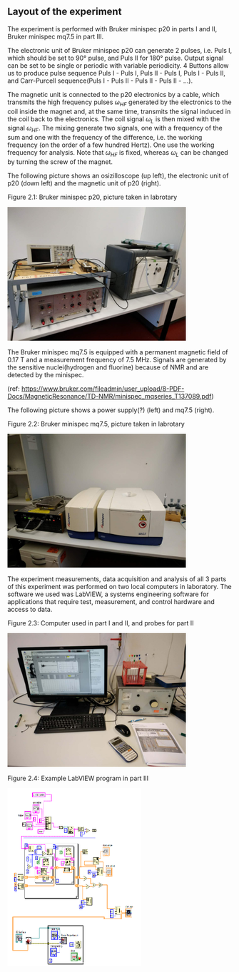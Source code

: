 ## Layout of the experiment

The experiment is performed with Bruker minispec p20 in parts I and II, Bruker minispec mq7.5 in part III.  

The electronic unit of Bruker minispec p20 can generate 2 pulses, i.e. Puls I, which should be set to 90° pulse, and Puls II for 180° pulse. Output signal can be set to be single or periodic with variable periodicity. 4 Buttons allow us to produce pulse sequence Puls I - Puls I, Puls II - Puls I, Puls I - Puls II, and Carr-Purcell sequence(Puls I - Puls II - Puls II - Puls II - ...).  

The magnetic unit is connected to the p20 electronics by a cable, which transmits the high frequency pulses $\omega_{HF}$ generated by the electronics to the coil inside the magnet and, at the same time, transmits the signal induced in the coil back to the electronics. The coil signal $\omega_{L}$ is then mixed with the signal $\omega_{HF}$. The mixing generate two signals, one with a frequency of the sum and one with the frequency of the difference, i.e. the working frequency (on the order of a few hundred Hertz). One use the working frequency for analysis. Note that $\omega_{HF}$ is fixed, whereas $\omega_{L}$ can be changed by turning the screw of the magnet.

The following picture shows an osizilloscope (up left), the electronic unit of p20 (down left) and the magnetic unit of p20 (right).

Figure 2.1: Bruker minispec p20, picture taken in labrotary

<img src="https://github.com/anananlyjlyj/physics-FP-Uni-HD/blob/master/F61%20Nuclear%20Magnetic%20Resonance/minispec%20p20.jpg" width="400" height="300">

The Bruker minispec mq7.5 is equipped with a permanent magnetic field of 0.17 T and a measurement frequency of 7.5 MHz. Signals are generated by the sensitive nuclei(hydrogen and fluorine) because of NMR and are detected by the minispec. 

(ref: https://www.bruker.com/fileadmin/user_upload/8-PDF-Docs/MagneticResonance/TD-NMR/minispec_mqseries_T137089.pdf) 

The following picture shows a power supply(?) (left) and mq7.5 (right).

Figure 2.2: Bruker minispec mq7.5, picture taken in labrotary

<img src="https://github.com/anananlyjlyj/physics-FP-Uni-HD/blob/master/F61%20Nuclear%20Magnetic%20Resonance/minispec%20mq7.5.jpg" width="400" height="300">

The experiment measurements, data acquisition and analysis of all 3 parts of this experiment was performed on two local computers in laboratory. The software we used was LabVIEW, a systems engineering software for applications that require test, measurement, and control  hardware and access to data. 

Figure 2.3: Computer used in part I and II, and probes for part II

<img src="https://github.com/anananlyjlyj/physics-FP-Uni-HD/blob/master/F61%20Nuclear%20Magnetic%20Resonance/probes.jpg" width="400" height="300">

Figure 2.4: Example LabVIEW program in part III 

<img src="https://github.com/anananlyjlyj/physics-FP-Uni-HD/blob/master/F61%20Nuclear%20Magnetic%20Resonance/displaying_2d_image_labview_block.PNG" width="300" height="400">